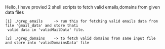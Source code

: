 Hello,
	I have provied 2 shell scripts to fetch valid emails,domains from given data files

	[1] ./grep_emails     -> run this for fetching valid emails data from file 'gmail_data' and store thati
	 valid data in 'validMailData' file.

	[2] ./grep_domains    -> to fetch valid domains from same input file and store into 'validDomainsData' file
